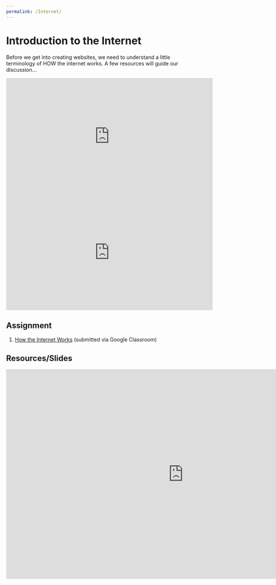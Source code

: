 ```yaml
---
permalink: /Internet/
---
```

# Introduction to the Internet

Before we get into creating websites, we need to understand a little terminology of HOW the internet works. A few resources will guide our discussion...

<iframe width="560" height="315" src="https://www.youtube.com/embed/kBXQZMmiA4s" frameborder="0" allow="accelerometer; autoplay; encrypted-media; gyroscope; picture-in-picture" allowfullscreen></iframe>

<iframe width="560" height="315" src="https://www.youtube.com/embed/Dxcc6ycZ73M" frameborder="0" allow="accelerometer; autoplay; encrypted-media; gyroscope; picture-in-picture" allowfullscreen></iframe>

## Assignment

1. <a href="https://docs.google.com/document/d/1OzynI8tRm7bQnCbdQK6i4diZykNknwFacEJ4Dfay_FI/edit?usp=sharing">How the Internet Works</a> (submitted via Google Classroom)

## Resources/Slides
<iframe src="https://docs.google.com/a/pvsd.org/presentation/d/e/2PACX-1vRTE77WpbE2Bs-TSlopW3HZURb0WzTi8DVfDbb6nAH9N31pLYh73Te6OOCAcQS_JbVuJU2gsMfaaqrs/embed?start=false&loop=false&delayms=3000" frameborder="0" width="960" height="569" allowfullscreen="true" mozallowfullscreen="true" webkitallowfullscreen="true"></iframe>
